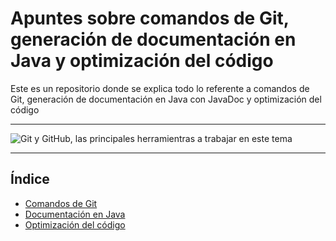 # Apuntes sobre comandos de Git, generación de documentación en Java y optimización del código
Este es un repositorio donde se explica todo lo referente a comandos de Git, generación de documentación en Java con JavaDoc y optimización del código

---

![Git y GitHub, las principales herramientras a trabajar en este tema](https://blog.desafiolatam.com/wp-content/uploads/2016/05/git-github-logo.jpg)

---

## Índice

- [Comandos de Git](Git.md)
- [Documentación en Java](Javadoc.md)
- [Optimización del código](Optimizacion.md)


